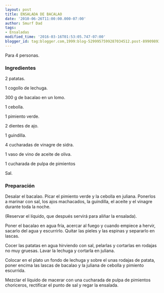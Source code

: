 ```yaml
---
layout: post
title: ENSALADA DE BACALAO
date: '2010-06-26T11:00:00.000-07:00'
author: Smurf Dad
tags:
- Ensaladas
modified_time: '2016-03-16T01:53:05.747-07:00'
blogger_id: tag:blogger.com,1999:blog-5299957599287034512.post-8990989334987785536
---
```


Para 4 personas.

<h3>Ingredientes</h3>

2 patatas.

1 cogollo de lechuga.

300 g de bacalao en un lomo.

1 cebolla.

1 pimiento verde.

2 dientes de ajo.

1 guindilla.

4 cucharadas de vinagre de sidra.

1 vaso de vino de aceite de oliva.

1 cucharada de pulpa de pimientos

Sal.

<h3>Preparación</h3>

Desalar el bacalao. Picar el pimiento verde y la cebolla en juliana. Ponerlos a marinar con sal, los ajos machacados, la guindilla, el aceite y el vinagre durante toda la noche.

(Reservar el líquido, que después servirá para aliñar la ensalada).

Poner el bacalao en agua fría, acercar al fuego y cuando empiece a hervir, sacarlo del agua y escurrirlo. Quitar las pieles y las espinas y separarlo en lascas.

Cocer las patatas en agua hirviendo con sal, pelarlas y cortarlas en rodajas no muy gruesas. Lavar la lechuga y cortarla en juliana.

Colocar en el plato un fondo de lechuga y sobre el unas rodajas de patata, poner encima las lascas de bacalao y la juliana de cebolla y pimiento escurrida.

Mezclar el líquido de macerar con una cucharada de pulpa de pimientos choriceros, rectificar el punto de sal y regar la ensalada.

